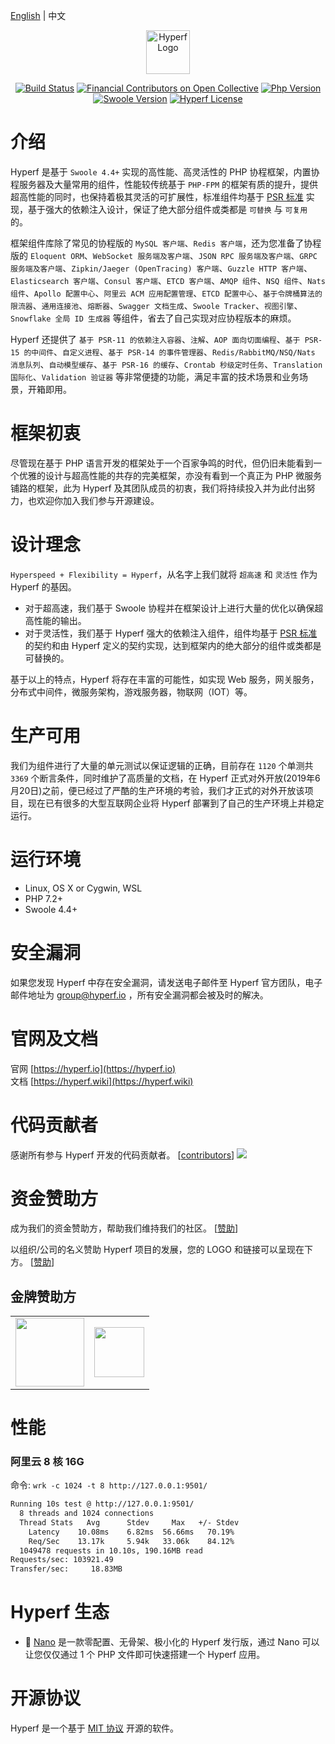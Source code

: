 [English](./README.md) | 中文

<p align="center"><a href="https://hyperf.io" target="_blank" rel="noopener noreferrer"><img width="70" src="https://www.hyperf.wiki/logo.png" alt="Hyperf Logo"></a></p>

<p align="center">
  <a href="https://travis-ci.org/hyperf/hyperf"><img src="https://travis-ci.org/hyperf/hyperf.svg?branch=master" alt="Build Status"></a>
  <a href="https://opencollective.com/hyperf"><img src="https://opencollective.com/hyperf/all/badge.svg?label=financial+contributors" alt="Financial Contributors on Open Collective"></a>
  <a href="https://secure.php.net/"><img src="https://img.shields.io/badge/php-%3E=7.2-brightgreen.svg?maxAge=2592000" alt="Php Version"></a>
  <a href="https://github.com/swoole/swoole-src"><img src="https://img.shields.io/badge/swoole-%3E=4.4-brightgreen.svg?maxAge=2592000" alt="Swoole Version"></a>
  <a href="https://github.com/hyperf/hyperf/blob/master/LICENSE"><img src="https://img.shields.io/github/license/hyperf/hyperf.svg?maxAge=2592000" alt="Hyperf License"></a>
</p>

# 介绍

Hyperf 是基于 `Swoole 4.4+` 实现的高性能、高灵活性的 PHP 协程框架，内置协程服务器及大量常用的组件，性能较传统基于 `PHP-FPM` 的框架有质的提升，提供超高性能的同时，也保持着极其灵活的可扩展性，标准组件均基于 [PSR 标准](https://www.php-fig.org/psr) 实现，基于强大的依赖注入设计，保证了绝大部分组件或类都是 `可替换` 与 `可复用` 的。

框架组件库除了常见的协程版的 `MySQL 客户端`、`Redis 客户端`，还为您准备了协程版的 `Eloquent ORM`、`WebSocket 服务端及客户端`、`JSON RPC 服务端及客户端`、`GRPC 服务端及客户端`、`Zipkin/Jaeger (OpenTracing) 客户端`、`Guzzle HTTP 客户端`、`Elasticsearch 客户端`、`Consul 客户端`、`ETCD 客户端`、`AMQP 组件`、`NSQ 组件`、`Nats 组件`、`Apollo 配置中心`、`阿里云 ACM 应用配置管理`、`ETCD 配置中心`、`基于令牌桶算法的限流器`、`通用连接池`、`熔断器`、`Swagger 文档生成`、`Swoole Tracker`、`视图引擎`、`Snowflake 全局 ID 生成器` 等组件，省去了自己实现对应协程版本的麻烦。  

Hyperf 还提供了 `基于 PSR-11 的依赖注入容器`、`注解`、`AOP 面向切面编程`、`基于 PSR-15 的中间件`、`自定义进程`、`基于 PSR-14 的事件管理器`、`Redis/RabbitMQ/NSQ/Nats 消息队列`、`自动模型缓存`、`基于 PSR-16 的缓存`、`Crontab 秒级定时任务`、`Translation 国际化`、`Validation 验证器` 等非常便捷的功能，满足丰富的技术场景和业务场景，开箱即用。

# 框架初衷

尽管现在基于 PHP 语言开发的框架处于一个百家争鸣的时代，但仍旧未能看到一个优雅的设计与超高性能的共存的完美框架，亦没有看到一个真正为 PHP 微服务铺路的框架，此为 Hyperf 及其团队成员的初衷，我们将持续投入并为此付出努力，也欢迎你加入我们参与开源建设。

# 设计理念

`Hyperspeed + Flexibility = Hyperf`，从名字上我们就将 `超高速` 和 `灵活性` 作为 Hyperf 的基因。
   
- 对于超高速，我们基于 Swoole 协程并在框架设计上进行大量的优化以确保超高性能的输出。   
- 对于灵活性，我们基于 Hyperf 强大的依赖注入组件，组件均基于 [PSR 标准](https://www.php-fig.org/psr) 的契约和由 Hyperf 定义的契约实现，达到框架内的绝大部分的组件或类都是可替换的。   

基于以上的特点，Hyperf 将存在丰富的可能性，如实现 Web 服务，网关服务，分布式中间件，微服务架构，游戏服务器，物联网（IOT）等。

# 生产可用

我们为组件进行了大量的单元测试以保证逻辑的正确，目前存在 `1120` 个单测共 `3369` 个断言条件，同时维护了高质量的文档，在 Hyperf 正式对外开放(2019年6月20日)之前，便已经过了严酷的生产环境的考验，我们才正式的对外开放该项目，现在已有很多的大型互联网企业将 Hyperf 部署到了自己的生产环境上并稳定运行。   

# 运行环境

- Linux, OS X or Cygwin, WSL
- PHP 7.2+
- Swoole 4.4+

# 安全漏洞

如果您发现 Hyperf 中存在安全漏洞，请发送电子邮件至 Hyperf 官方团队，电子邮件地址为 group@hyperf.io ，所有安全漏洞都会被及时的解决。

# 官网及文档

官网 [https://hyperf.io](https://hyperf.io)   
文档 [https://hyperf.wiki](https://hyperf.wiki)

# 代码贡献者

感谢所有参与 Hyperf 开发的代码贡献者。 [[contributors](https://github.com/hyperf/hyperf/graphs/contributors)]
<a href="https://github.com/hyperf/hyperf/graphs/contributors"><img src="https://opencollective.com/hyperf/contributors.svg?width=890&button=false" /></a>

# 资金赞助方

成为我们的资金赞助方，帮助我们维持我们的社区。 [[赞助](https://hyperf.wiki/#/zh/donate)]

以组织/公司的名义赞助 Hyperf 项目的发展，您的 LOGO 和链接可以呈现在下方。 [[赞助](https://hyperf.wiki/#/zh/donate)]

## 金牌赞助方

<!--gold start-->
<table>
  <tbody>
    <tr>
      <td align="left" valign="middle">
        <a href="https://guojiang.club/?utm_source=hyperf&utm_campaign=sponsor" target="_blank">
          <img height="110px" src="https://hyperf.wiki/zh-cn/imgs/guojiang-club.jpg">
        </a>
      </td>
      <td align="left" valign="middle">
        <a href="https://1shanghu.com?from=hyperf" target="_blank">
          <img height="80px" src="https://hyperf.wiki/zh-cn/imgs/1shanghu.jpg">
        </a>
      </td>
    </tr><tr></tr>
  </tbody>
</table>
<!--gold end-->

# 性能

### 阿里云 8 核 16G

命令: `wrk -c 1024 -t 8 http://127.0.0.1:9501/`
```bash
Running 10s test @ http://127.0.0.1:9501/
  8 threads and 1024 connections
  Thread Stats   Avg      Stdev     Max   +/- Stdev
    Latency    10.08ms    6.82ms  56.66ms   70.19%
    Req/Sec    13.17k     5.94k   33.06k    84.12%
  1049478 requests in 10.10s, 190.16MB read
Requests/sec: 103921.49
Transfer/sec:     18.83MB
```

# Hyperf 生态

- 🧬 [Nano](https://github.com/hyperf/nano) 是一款零配置、无骨架、极小化的 Hyperf 发行版，通过 Nano 可以让您仅仅通过 1 个 PHP 文件即可快速搭建一个 Hyperf 应用。

# 开源协议

Hyperf 是一个基于 [MIT 协议](https://github.com/hyperf/hyperf/blob/master/LICENSE) 开源的软件。
